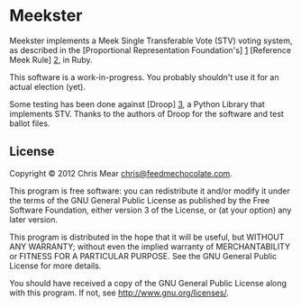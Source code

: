 Meekster
========

Meekster implements a Meek Single Transferable Vote (STV) voting system, as described in the [Proportional Representation Foundation's] [1] [Reference Meek Rule] [2], in Ruby.

This software is a work-in-progress. You probably shouldn't use it for an actual election (yet).

Some testing has been done against [Droop] [3], a Python Library that implements STV. Thanks to the authors of Droop for the software and test ballot files.

License
-------

Copyright &copy; 2012 Chris Mear <chris@feedmechocolate.com>.

This program is free software: you can redistribute it and/or modify
it under the terms of the GNU General Public License as published by
the Free Software Foundation, either version 3 of the License, or
(at your option) any later version.

This program is distributed in the hope that it will be useful,
but WITHOUT ANY WARRANTY; without even the implied warranty of
MERCHANTABILITY or FITNESS FOR A PARTICULAR PURPOSE.  See the
GNU General Public License for more details.

You should have received a copy of the GNU General Public License
along with this program.  If not, see <http://www.gnu.org/licenses/>.


[1]: http://prfound.org/ "Proportional Representation Foundation"
[2]: http://prfound.org/resources/reference/reference-meek-rule/ "Reference Meek Rule"
[3]: http://code.google.com/p/droop/ "Droop"
